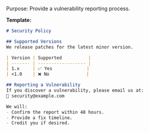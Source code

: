 Purpose: Provide a vulnerability reporting process.  

**Template:**
```markdown
# Security Policy

## Supported Versions
We release patches for the latest minor version.

| Version | Supported          |
| ------- | ------------------ |
| 1.x     | ✅ Yes             |
| <1.0    | ❌ No              |

## Reporting a Vulnerability
If you discover a vulnerability, please email us at:
📧 security@example.com  

We will:
- Confirm the report within 48 hours.
- Provide a fix timeline.
- Credit you if desired.